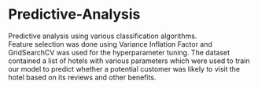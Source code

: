 # Predictive-Analysis
Predictive analysis using various classification algorithms.<br>
Feature selection was done using Variance Inflation Factor and GridSearchCV was used for the hyperparameter tuning.
The dataset contained a list of hotels with various parameters which were used to train our model to predict whether a potential customer was likely to visit the hotel based on its reviews and other benefits.
